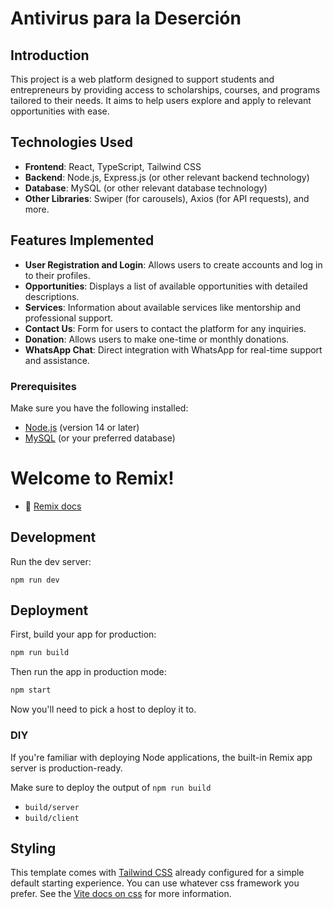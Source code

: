# Antivirus para la Deserción

## Introduction
This project is a web platform designed to support students and entrepreneurs by providing access to scholarships, courses, and programs tailored to their needs. It aims to help users explore and apply to relevant opportunities with ease.

## Technologies Used
- **Frontend**: React, TypeScript, Tailwind CSS
- **Backend**: Node.js, Express.js (or other relevant backend technology)
- **Database**: MySQL (or other relevant database technology)
- **Other Libraries**: Swiper (for carousels), Axios (for API requests), and more.

## Features Implemented
- **User Registration and Login**: Allows users to create accounts and log in to their profiles.
- **Opportunities**: Displays a list of available opportunities with detailed descriptions.
- **Services**: Information about available services like mentorship and professional support.
- **Contact Us**: Form for users to contact the platform for any inquiries.
- **Donation**: Allows users to make one-time or monthly donations.
- **WhatsApp Chat**: Direct integration with WhatsApp for real-time support and assistance.

### Prerequisites
Make sure you have the following installed:
- [Node.js](https://nodejs.org/) (version 14 or later)
- [MySQL](https://www.mysql.com/) (or your preferred database)

# Welcome to Remix!

- 📖 [Remix docs](https://remix.run/docs)

## Development

Run the dev server:

```shellscript
npm run dev
```

## Deployment

First, build your app for production:

```sh
npm run build
```

Then run the app in production mode:

```sh
npm start
```

Now you'll need to pick a host to deploy it to.

### DIY

If you're familiar with deploying Node applications, the built-in Remix app server is production-ready.

Make sure to deploy the output of `npm run build`

- `build/server`
- `build/client`

## Styling

This template comes with [Tailwind CSS](https://tailwindcss.com/) already configured for a simple default starting experience. You can use whatever css framework you prefer. See the [Vite docs on css](https://vitejs.dev/guide/features.html#css) for more information.
